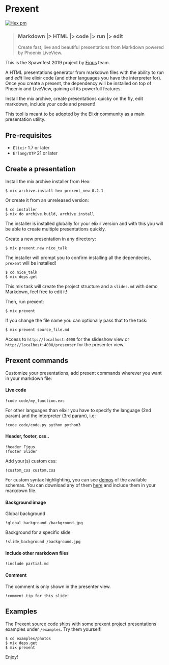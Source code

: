 # Prexent
[![Hex pm](http://img.shields.io/hexpm/v/prexent.svg?style=flat)](https://hex.pm/packages/prexent)

> ### Markdown |> HTML |> code |> run |> edit
> Create fast, live and beautiful presentations from Markdown powered by Phoenix LiveView.

This is the Spawnfest 2019 project by [Fiqus](https://github.com/fiqus) team.

A HTML presentations generator from markdown files with the ability to *run* and *edit* live elixir code (and other languages you have the interpreter for).
Once you create a prexent, the dependency will be installed on top of Phoenix and LiveView, gaining all its powerfull features.

Install the mix archive, create presentations quicky on the fly, edit markdown, include your code and prexent!

This tool is meant to be adopted by the Elixir community as a main presentation utility.

## Pre-requisites
  * `Elixir` 1.7 or later
  * `Erlang/OTP` 21 or later

## Create a presentation
Install the mix archive installer from Hex:

    $ mix archive.install hex prexent_new 0.2.1

Or create it from an unreleased version:

    $ cd installer
    $ mix do archive.build, archive.install

The installer is installed globally for your elixir version and with this you will be able to create multiple presentations quickly.

Create a new presentation in any directory:

    $ mix prexent.new nice_talk

The installer will prompt you to confirm installing all the dependecies, `prexent` will be installed!

    $ cd nice_talk
    $ mix deps.get

This mix task will create the project structure and a `slides.md` with demo Markdown, feel free to edit it!

Then, run prexent:

    $ mix prexent

If you change the file name you can optionally pass that to the task:

    $ mix prexent source_file.md

Access to `http://localhost:4000` for the slideshow view or `http://localhost:4000/presenter` for the presenter view.

## Prexent commands

Customize your presentations, add prexent commands wherever you want in your markdown file:

#### Live code
    !code code/my_function.exs

For other languages than elixir you have to specify the language (2nd param) and the interpreter (3rd param), i.e:

    !code code/code.py python python3

#### Header, footer, css..
    !header Fiqus
    !footer Slider

Add your(s) custom css:

    !custom_css custom.css

For custom syntax highlighting, you can see [demos](https://highlightjs.org/static/demo/) of the available schemas.
You can download any of them [here](https://github.com/highlightjs/highlight.js/tree/master/src/styles) and include them in your markdown file.

#### Background image
Global background

    !global_background /background.jpg

Background for a specific slide

    !slide_background /background.jpg

#### Include other markdown files
    !include partial.md

#### Comment
The comment is only shown in the presenter view.

    !comment tip for this slide!

## Examples

The Prexent source code ships with some prexent project presentations examples under `/examples`.
Try them yourself!

    $ cd examples/photos
    $ mix deps.get
    $ mix prexent

Enjoy!